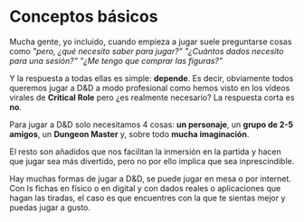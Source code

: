 # Conceptos básicos

Mucha gente, yo incluido, cuando empieza a jugar suele preguntarse cosas como *"pero, ¿qué necesito saber para jugar?"* *"¿Cuántos dados necesito para una sesión?"* *"¿Me tengo que comprar las figuras?"* 

Y la respuesta a todas ellas es simple: **depende**. Es decir, obviamente todos queremos jugar a D&D a modo profesional como hemos visto en los vídeos virales de **Critical Role** pero ¿es realmente necesario? La respuesta corta es **no**. 

Para jugar a D&D solo necesitamos 4 cosas: **un personaje**, un **grupo de 2-5 amigos**, un **Dungeon Master** y, sobre todo **mucha imaginación**.

El resto son añadidos que nos facilitan la inmersión en la partida y hacen que jugar sea más divertido, pero no por ello implica que sea inprescindible.

Hay muchas formas de jugar a D&D, se puede jugar en mesa o por internet. Con ls fichas en físico o en digital y con dados reales o aplicaciones que hagan las tiradas, el caso es que encuentres con la que te sientas mejor y puedas jugar a gusto.